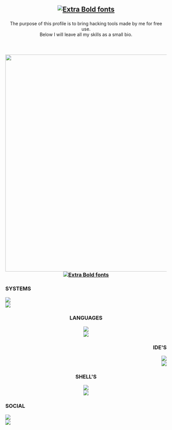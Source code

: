 <h2 align="center"><a href="https://www.fontspace.com/category/extra-bold"><img src="https://see.fontimg.com/api/renderfont4/MAYWB/eyJyIjoiZnMiLCJoIjo1NywidyI6MTAwMCwiZnMiOjU3LCJmZ2MiOiIjRjhGOEY4IiwiYmdjIjoiI0ZGRkZGRiIsInQiOjF9/T0xEIE1JU1RBS0U/displayed.png" alt="Extra Bold fonts"></a></h2>

###

<p align="center">The purpose of this profile is to bring hacking tools made by me for free use.<br> Below I will leave all my skills as a small bio.</p>
<br>

###

<img align="right" height="675" src="https://i.pinimg.com/564x/e3/2d/f6/e32df63c97d97a883ce87f95e6ada322.jpg"/>

###

<h3 align="center"><a href="https://www.fontspace.com/category/extra-bold"><img src="https://see.fontimg.com/api/renderfont4/MAYWB/eyJyIjoiZnMiLCJoIjozMiwidyI6MTAwMCwiZnMiOjMyLCJmZ2MiOiIjRkFGQUZBIiwiYmdjIjoiI0YyRjJGMiIsInQiOjF9/U2tpbGxz/displayed.png" alt="Extra Bold fonts"></a></a></h3>

###


<div>
  <div align="left">
    <h3>SYSTEMS</h3>
    <img src="https://img.shields.io/badge/Kali_Linux-000000?style=for-the-badge&logo=kali-linux&logoColor=white"><br>
    <img src="https://img.shields.io/badge/Windows-000000?style=for-the-badge&logo=windows&logoColor=white">
  </div>

 <div align="center">
   <h3>LANGUAGES</h3>
   <img src="https://img.shields.io/badge/Shell_Script-000000?style=for-the-badge&logo=gnu-bash&logoColor=white"><br>
   <img src="https://img.shields.io/badge/Python-000000?style=for-the-badge&logo=python&logoColor=white"><br>
 </div>
 
 <div align="right">
   <h3>IDE'S</h3>
   <img src="https://img.shields.io/badge/Visual_Studio_Code-000000?style=for-the-badge&logo=visual%20studio%20code&logoColor=white"><br>
   <img src="https://img.shields.io/badge/PyCharm-000000.svg?&style=for-the-badge&logo=PyCharm&logoColor=white">
 </div>

 <div align="center">
   <h3>SHELL'S</h3>
   <img src="https://img.shields.io/badge/powershell-000000?style=for-the-badge&logo=powershell&logoColor=white"><br>
   <img src="https://img.shields.io/badge/GNU%20Bash-000000?style=for-the-badge&logo=GNU%20Bash&logoColor=white">
 </div>

 <div align="left">
   <h3>SOCIAL</h3>
   <img src="https://img.shields.io/badge/Discord-000000?style=for-the-badge&logo=discord&logoColor=white"><br>
   <img src="https://img.shields.io/badge/GitHub-000000?style=for-the-badge&logo=github&logoColor=white">
 </div>
